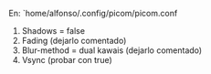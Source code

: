 En: `home/alfonso/.config/picom/picom.conf
1. Shadows = false
2. Fading (dejarlo comentado)
3. Blur-method = dual kawais (dejarlo comentado)
4. Vsync (probar con true)